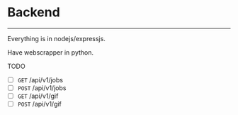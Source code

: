 # Backend

---

Everything is in nodejs/expressjs.

Have webscrapper in python.

TODO

- [ ] `GET` /api/v1/jobs
- [ ] `POST` /api/v1/jobs
- [ ] `GET` /api/v1/gif
- [ ] `POST` /api/v1/gif

